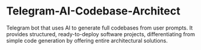 # Telegram-AI-Codebase-Architect
 Telegram bot that uses AI to generate full codebases from user prompts. It provides structured, ready-to-deploy software projects, differentiating from simple code generation by offering entire architectural solutions.
